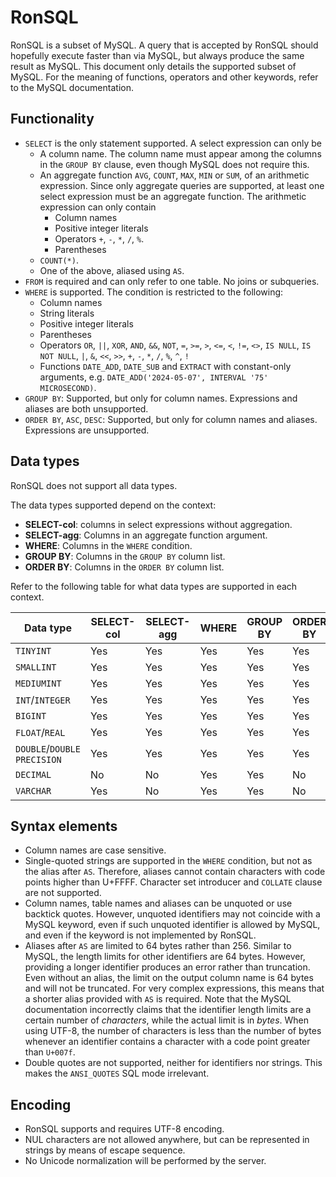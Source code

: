 # RonSQL

RonSQL is a subset of MySQL.
A query that is accepted by RonSQL should hopefully execute faster than via MySQL, but always produce the same result as MySQL.
This document only details the supported subset of MySQL.
For the meaning of functions, operators and other keywords, refer to the MySQL documentation.

## Functionality

- `SELECT` is the only statement supported. A select expression can only be
  - A column name.
    The column name must appear among the columns in the `GROUP BY` clause, even though MySQL does not require this.
  - An aggregate function `AVG`, `COUNT`, `MAX`, `MIN` or `SUM`, of an arithmetic expression.
    Since only aggregate queries are supported, at least one select expression must be an aggregate function.
    The arithmetic expression can only contain
    - Column names
    - Positive integer literals
    - Operators `+`, `-`, `*`, `/`, `%`.
    - Parentheses
  - `COUNT(*)`.
  - One of the above, aliased using `AS`.
- `FROM` is required and can only refer to one table. No joins or subqueries.
- `WHERE` is supported. The condition is restricted to the following:
  - Column names
  - String literals
  - Positive integer literals
  - Parentheses
  - Operators `OR`, `||`, `XOR`, `AND`, `&&`, `NOT`, `=`, `>=`, `>`, `<=`, `<`, `!=`, `<>`, `IS NULL`, `IS NOT NULL`, `|`, `&`, `<<`, `>>`, `+`, `-`, `*`, `/`, `%`, `^`, `!`
  - Functions `DATE_ADD`, `DATE_SUB` and `EXTRACT` with constant-only arguments, e.g. `DATE_ADD('2024-05-07', INTERVAL '75' MICROSECOND)`.
- `GROUP BY`: Supported, but only for column names. Expressions and aliases are both unsupported.
- `ORDER BY`, `ASC`, `DESC`: Supported, but only for column names and aliases. Expressions are unsupported.

## Data types

RonSQL does not support all data types.

The data types supported depend on the context:
- **SELECT-col**: columns in select expressions without aggregation.
- **SELECT-agg**: Columns in an aggregate function argument.
- **WHERE**: Columns in the `WHERE` condition.
- **GROUP BY**: Columns in the `GROUP BY` column list.
- **ORDER BY**: Columns in the `ORDER BY` column list.

Refer to the following table for what data types are supported in each context.

| Data type                   | **SELECT-col** | **SELECT-agg** | **WHERE** | **GROUP BY** | **ORDER BY** |
| --------------------------- | -------------- | -------------- | --------- | ------------ | ------------ |
| `TINYINT`                   | Yes            | Yes            | Yes       | Yes          | Yes          |
| `SMALLINT`                  | Yes            | Yes            | Yes       | Yes          | Yes          |
| `MEDIUMINT`                 | Yes            | Yes            | Yes       | Yes          | Yes          |
| `INT`/`INTEGER`             | Yes            | Yes            | Yes       | Yes          | Yes          |
| `BIGINT`                    | Yes            | Yes            | Yes       | Yes          | Yes          |
| `FLOAT`/`REAL`              | Yes            | Yes            | Yes       | Yes          | Yes          |
| `DOUBLE`/`DOUBLE PRECISION` | Yes            | Yes            | Yes       | Yes          | Yes          |
| `DECIMAL`                   | No             | No             | Yes       | Yes          | No           |
| `VARCHAR`                   | Yes            | No             | Yes       | Yes          | No           |

## Syntax elements

- Column names are case sensitive.
- Single-quoted strings are supported in the `WHERE` condition, but not as the alias after `AS`.
  Therefore, aliases cannot contain characters with code points higher than U+FFFF.
  Character set introducer and `COLLATE` clause are not supported.
- Column names, table names and aliases can be unquoted or use backtick quotes.
  However, unquoted identifiers may not coincide with a MySQL keyword, even if
  such unquoted identifier is allowed by MySQL, and even if the keyword is not
  implemented by RonSQL.
- Aliases after `AS` are limited to 64 bytes rather than 256. Similar to MySQL,
  the length limits for other identifiers are 64 bytes. However, providing a
  longer identifier produces an error rather than truncation. Even without an
  alias, the limit on the output column name is 64 bytes and will not be
  truncated. For very complex expressions, this means that a shorter alias
  provided with `AS` is required. Note that the MySQL documentation incorrectly
  claims that the identifier length limits are a certain number of *characters*,
  while the actual limit is in *bytes*. When using UTF-8, the number of
  characters is less than the number of bytes whenever an identifier contains a
  character with a code point greater than `U+007f`.
- Double quotes are not supported, neither for identifiers nor strings.
  This makes the `ANSI_QUOTES` SQL mode irrelevant.

## Encoding

- RonSQL supports and requires UTF-8 encoding.
- NUL characters are not allowed anywhere, but can be represented in strings by means of escape sequence.
- No Unicode normalization will be performed by the server.
